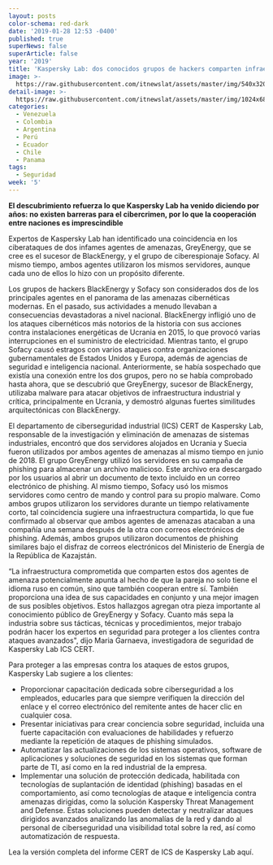 ```yaml
---
layout: posts
color-schema: red-dark
date: '2019-01-28 12:53 -0400'
published: true
superNews: false
superArticle: false
year: '2019'
title: 'Kaspersky Lab: dos conocidos grupos de hackers comparten infraestructura'
image: >-
  https://raw.githubusercontent.com/itnewslat/assets/master/img/540x320/Kaspersky-Hacker-p.jpg
detail-image: >-
  https://raw.githubusercontent.com/itnewslat/assets/master/img/1024x680/Kaspersky-Hacker-g.jpg
categories:
  - Venezuela
  - Colombia
  - Argentina
  - Perú
  - Ecuador
  - Chile
  - Panama
tags:
  - Seguridad
week: '5'
---
```

**El descubrimiento refuerza lo que Kaspersky Lab ha venido diciendo por años: no existen barreras para el cibercrimen, por lo que la cooperación entre naciones es imprescindible** 

Expertos de Kaspersky Lab han identificado una coincidencia en los ciberataques de dos infames agentes de amenazas, GreyEnergy, que se cree es el sucesor de BlackEnergy, y el grupo de ciberespionaje Sofacy. Al mismo tiempo, ambos agentes utilizaron los mismos servidores, aunque cada uno de ellos lo hizo con un propósito diferente.

Los grupos de hackers BlackEnergy y Sofacy son considerados dos de los principales agentes en el panorama de las amenazas cibernéticas modernas. En el pasado, sus actividades a menudo llevaban a consecuencias devastadoras a nivel nacional. BlackEnergy infligió uno de los ataques cibernéticos más notorios de la historia con sus acciones contra instalaciones energéticas de Ucrania en 2015, lo que provocó varias interrupciones en el suministro de electricidad. Mientras tanto, el grupo Sofacy causó estragos con varios ataques contra organizaciones gubernamentales de Estados Unidos y Europa, además de agencias de seguridad e inteligencia nacional. Anteriormente, se había sospechado que existía una conexión entre los dos grupos, pero no se había comprobado hasta ahora, que se descubrió que GreyEnergy, sucesor de BlackEnergy, utilizaba malware para atacar objetivos de infraestructura industrial y crítica, principalmente en Ucrania, y demostró algunas fuertes similitudes arquitectónicas con BlackEnergy.

El departamento de ciberseguridad industrial (ICS) CERT de Kaspersky Lab, responsable de la investigación y eliminación de amenazas de sistemas industriales, encontró que dos servidores alojados en Ucrania y Suecia fueron utilizados por ambos agentes de amenazas al mismo tiempo en junio de 2018. El grupo GreyEnergy utilizó los servidores en su campaña de phishing para almacenar un archivo malicioso. Este archivo era descargado por los usuarios al abrir un documento de texto incluido en un correo electrónico de phishing. Al mismo tiempo, Sofacy usó los mismos servidores como centro de mando y control para su propio malware. Como ambos grupos utilizaron los servidores durante un tiempo relativamente corto, tal coincidencia sugiere una infraestructura compartida, lo que fue confirmado al observar que ambos agentes de amenazas atacaban a una compañía una semana después de la otra con correos electrónicos de phishing. Además, ambos grupos utilizaron documentos de phishing similares bajo el disfraz de correos electrónicos del Ministerio de Energía de la República de Kazajstán.

“La infraestructura comprometida que comparten estos dos agentes de amenaza potencialmente apunta al hecho de que la pareja no solo tiene el idioma ruso en común, sino que también cooperan entre sí. También proporciona una idea de sus capacidades en conjunto y una mejor imagen de sus posibles objetivos. Estos hallazgos agregan otra pieza importante al conocimiento público de GreyEnergy y Sofacy. Cuanto más sepa la industria sobre sus tácticas, técnicas y procedimientos, mejor trabajo podrán hacer los expertos en seguridad para proteger a los clientes contra ataques avanzados", dijo Maria Garnaeva, investigadora de seguridad de Kaspersky Lab ICS CERT.

Para proteger a las empresas contra los ataques de estos grupos, Kaspersky Lab sugiere a los clientes:

- Proporcionar capacitación dedicada sobre ciberseguridad a los empleados, educarles para que siempre verifiquen la dirección del enlace y el correo electrónico del remitente antes de hacer clic en cualquier cosa.
- Presentar iniciativas para crear conciencia sobre seguridad, incluida una fuerte capacitación con evaluaciones de habilidades y refuerzo mediante la repetición de ataques de phishing simulados.
- Automatizar las actualizaciones de los sistemas operativos, software de aplicaciones y soluciones de seguridad en los sistemas que forman parte de TI, así como en la red industrial de la empresa.
- Implementar una solución de protección dedicada, habilitada con tecnologías de suplantación de identidad (phishing) basadas en el comportamiento, así como tecnologías de ataque e inteligencia contra amenazas dirigidas, como la solución Kaspersky Threat Management and Defense. Estas soluciones pueden detectar y neutralizar ataques dirigidos avanzados analizando las anomalías de la red y dando al personal de ciberseguridad una visibilidad total sobre la red, así como automatización de respuesta.

Lea la versión completa del informe CERT de ICS de Kaspersky Lab aquí.